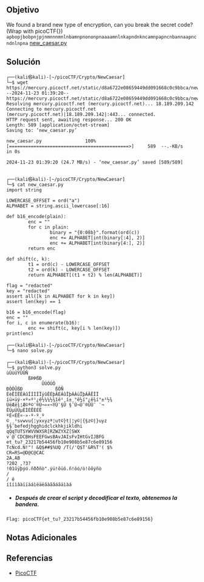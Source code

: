 ## Objetivo
We found a brand new type of encryption, can you break the secret code? (Wrap with picoCTF{}) `apbopjbobpnjpjnmnnnmnlnbamnpnononpnaaaamnlnkapndnkncamnpapncnbannaapncndnlnpna` [new_caesar.py](https://mercury.picoctf.net/static/d8a6722e08659449dd091668c0c9bbca/new_caesar.py)
## Solución
```
┌──(kali㉿kali)-[~/picoCTF/Crypto/NewCaesar]
└─$ wget https://mercury.picoctf.net/static/d8a6722e08659449dd091668c0c9bbca/new_caesar.py         
--2024-11-23 01:39:20--  https://mercury.picoctf.net/static/d8a6722e08659449dd091668c0c9bbca/new_caesar.py
Resolving mercury.picoctf.net (mercury.picoctf.net)... 18.189.209.142
Connecting to mercury.picoctf.net (mercury.picoctf.net)|18.189.209.142|:443... connected.
HTTP request sent, awaiting response... 200 OK
Length: 589 [application/octet-stream]
Saving to: ‘new_caesar.py’

new_caesar.py                100%[============================================>]     589  --.-KB/s    in 0s      

2024-11-23 01:39:20 (24.7 MB/s) - ‘new_caesar.py’ saved [589/589]

                                                                                                                  
┌──(kali㉿kali)-[~/picoCTF/Crypto/NewCaesar]
└─$ cat new_caesar.py
import string

LOWERCASE_OFFSET = ord("a")
ALPHABET = string.ascii_lowercase[:16]

def b16_encode(plain):
        enc = ""
        for c in plain:
                binary = "{0:08b}".format(ord(c))
                enc += ALPHABET[int(binary[:4], 2)]
                enc += ALPHABET[int(binary[4:], 2)]
        return enc

def shift(c, k):
        t1 = ord(c) - LOWERCASE_OFFSET
        t2 = ord(k) - LOWERCASE_OFFSET
        return ALPHABET[(t1 + t2) % len(ALPHABET)]

flag = "redacted"
key = "redacted"
assert all([k in ALPHABET for k in key])
assert len(key) == 1

b16 = b16_encode(flag)
enc = ""
for i, c in enumerate(b16):
        enc += shift(c, key[i % len(key)])
print(enc)
                                                                                                                  
┌──(kali㉿kali)-[~/picoCTF/Crypto/NewCaesar]
└─$ nano solve.py  
                                                                                                                  
┌──(kali㉿kali)-[~/picoCTF/Crypto/NewCaesar]
└─$ python3 solve.py     
ùÙùÜÝÜÛÑ
        ßÞÞßÐ
             ÛÚÓÚÒ
ÐÒÓÛßÐ            ßÒÑ
ÈèËÌËÊÀûÎÍÍÎÏÿûÊÉþÂÉÁûÎþÁÀüÏþÁÂÊÎÏ
íü×üý·×º»º¹¿ê½¼¼½¾îê¹¸í±¸°ê½í°¿ë¾í°±¹½¾
ÜëÆëì¦Æ©ª©¨®Ù¬««¬­ÝÙ¨§Ü §¯Ù¬Ü¯®Ú­Ü¯ ¨¬­
ËÚµÚÛµÈÌÈËÈÉË
ºÉ¤ÉÊ¤·»·º·º¸º
©¸¸¹svwvu{¦yxxyzª¦ut©}t|¦y©|{§z©|}uyz
§§¨befedjhgghidclckhkjikldhi
qQqTUTSYWVVWXSR[RZWZYXZ[SWX
v`@`CDCBHsFEEFGwsBAvJAIsFvIHtGvIJBFG
et_tu?_23217b54456fb10e908b5e87c6e89156
TcNcd.N!"! &Q$##$%UQ /T(/'Q$T'&R%T'( $%
CR=RS=@D@C@CAC
2A,AB
?202 ,?3?
!01ûÿþýó.ñððñò".ýü!õüô.ñ!ôó/ò!ôõýñò
/
/ ê
íîíìâàïïàáìëäëãàãâáãäìàá
```

- ##### Después de crear el script y decodificar el texto, obtenemos la bandera.
```
Flag: picoCTF{et_tu?_23217b54456fb10e908b5e87c6e89156}
```
## Notas Adicionales
## Referencias
- [PicoCTF](https://play.picoctf.org)